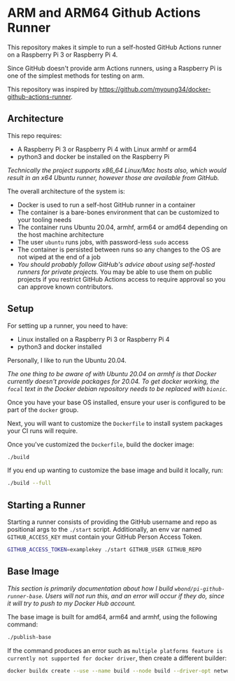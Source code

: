 ARM and ARM64 Github Actions Runner
===================================

This repository makes it simple to run a self-hosted GitHub Actions runner on a Raspberry Pi 3 or Raspberry Pi 4.

Since GitHub doesn't provide arm Actions runners, using a Raspberry Pi is one of the simplest methods for testing on arm.

This repository was inspired by https://github.com/myoung34/docker-github-actions-runner.

## Architecture

This repo requires:

 - A Raspberry Pi 3 or Raspberry Pi 4 with Linux armhf or arm64
 - python3 and docker be installed on the Raspberry Pi

*Technically the project supports x86_64 Linux/Mac hosts also, which would
result in an x64 Ubuntu runner, however those are available from GitHub.*

The overall architecture of the system is:

 - Docker is used to run a self-host GitHub runner in a container
 - The container is a bare-bones environment that can be customized to your
   tooling needs
 - The container runs Ubuntu 20.04, armhf, arm64 or amd64 depending on the
   host machine architecture
 - The user `ubuntu` runs jobs, with password-less `sudo` access
 - The container is persisted between runs so any changes to the OS are not
   wiped at the end of a job
 - *You should probably follow GitHub's advice about using self-hosted runners
   for private projects.* You may be able to use them on public projects if
   you restrict GitHub Actions access to require approval so you can approve
   known contributors.

## Setup

For setting up a runner, you need to have:

 - Linux installed on a Raspberry Pi 3 or Raspberry Pi 4
 - python3 and docker installed

Personally, I like to run the Ubuntu 20.04.

*The one thing to be aware of with Ubuntu 20.04 on armhf is that Docker
currently doesn't provide packages for 20.04. To get docker working, the
`focal` text in the Docker debian repository needs to be replaced with
`bionic`.*

Once you have your base OS installed, ensure your user is configured to be
part of the `docker` group.

Next, you will want to customize the `Dockerfile` to install system packages
your CI runs will require.

Once you've customized the `Dockerfile`, build the docker image:

```bash
./build
```

If you end up wanting to customize the base image and build it locally, run:

```bash
./build --full
```

## Starting a Runner

Starting a runner consists of providing the GitHub username and repo as
positional args to the `./start` script. Additionally, an env var named
`GITHUB_ACCESS_KEY` must contain your GitHub Person Access Token.

```bash
GITHUB_ACCESS_TOKEN=examplekey ./start GITHUB_USER GITHUB_REPO
```

## Base Image

*This section is primarily documentation about how I build
`wbond/pi-github-runner-base`. Users will not run this, and an error will
occur if they do, since it will try to push to my Docker Hub account.*

The base image is built for amd64, arm64 and armhf, using the following
command:

```bash
./publish-base
```

If the command produces an error such as `multiple platforms feature is
currently not supported for docker driver`, then create a different builder:

```bash
docker buildx create --use --name build --node build --driver-opt network=host
```
